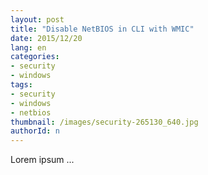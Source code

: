 ```yaml
---
layout: post
title: "Disable NetBIOS in CLI with WMIC"
date: 2015/12/20
lang: en
categories:
- security
- windows
tags:
- security
- windows
- netbios
thumbnail: /images/security-265130_640.jpg
authorId: n
---
```

Lorem ipsum ...
